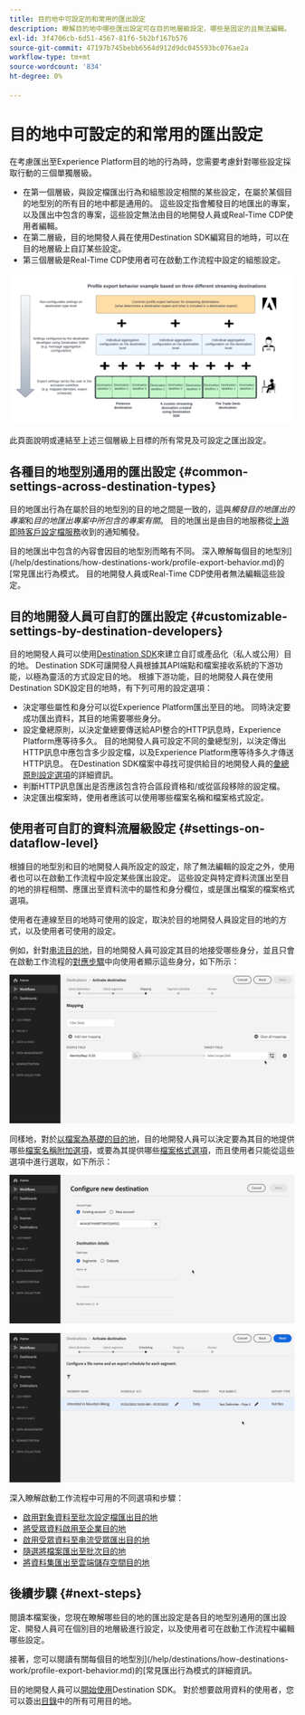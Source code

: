 ```yaml
---
title: 目的地中可設定的和常用的匯出設定
description: 瞭解目的地中哪些匯出設定可在目的地層級設定，哪些是固定的且無法編輯。
exl-id: 3f4706cb-6d51-4567-81f6-5b2bf167b576
source-git-commit: 47197b745bebb6564d912d9dc045593bc076ae2a
workflow-type: tm+mt
source-wordcount: '834'
ht-degree: 0%

---
```


# 目的地中可設定的和常用的匯出設定

在考慮匯出至Experience Platform目的地的行為時，您需要考慮針對哪些設定採取行動的三個單獨層級。

* 在第一個層級，與設定檔匯出行為和組態設定相關的某些設定，在屬於某個目的地型別的所有目的地中都是通用的。 這些設定指會觸發目的地匯出的專案，以及匯出中包含的專案，這些設定無法由目的地開發人員或Real-Time CDP使用者編輯。
* 在第二層級，目的地開發人員在使用Destination SDK編寫目的地時，可以在目的地層級上自訂某些設定。
* 第三個層級是Real-Time CDP使用者可在啟動工作流程中設定的組態設定。

![顯示一般與可設定之目的地匯出設定之間互動的圖表](/help/destinations/assets/how-destinations-work/profile-export-behavior-diagram.png)

此頁面說明或連結至上述三個層級上目標的所有常見及可設定之匯出設定。

## 各種目的地型別通用的匯出設定 {#common-settings-across-destination-types}

目的地匯出行為在屬於目的地型別的目的地之間是一致的，這與&#x200B;*觸發目的地匯出的專案*&#x200B;和&#x200B;*目的地匯出專案中所包含的專案有關*。 目的地匯出是由目的地服務從[上游即時客戶設定檔服務](https://experienceleague.adobe.com/docs/blueprints-learn/architecture/architecture-overview/platform-applications.html#adobe-experience-platform-%26-applications-detailed-architecture-diagram)收到的通知觸發。

目的地匯出中包含的內容會因目的地型別而略有不同。 深入瞭解每個目的地型別](/help/destinations/how-destinations-work/profile-export-behavior.md)的[常見匯出行為模式。 目的地開發人員或Real-Time CDP使用者無法編輯這些設定。

## 目的地開發人員可自訂的匯出設定 {#customizable-settings-by-destination-developers}

目的地開發人員可以使用[Destination SDK](/help/destinations/destination-sdk/overview.md)來建立自訂或產品化（私人或公用）目的地。 Destination SDK可讓開發人員根據其API端點和檔案接收系統的下游功能，以極為靈活的方式設定目的地。 根據下游功能，目的地開發人員在使用Destination SDK設定目的地時，有下列可用的設定選項：

* 決定哪些屬性和身分可以從Experience Platform匯出至目的地。 同時決定要成功匯出資料，其目的地需要哪些身分。
* 設定彙總原則，以決定彙總要傳送給API整合的HTTP訊息時，Experience Platform應等待多久。 目的地開發人員可設定不同的彙總型別，以決定傳出HTTP訊息中應包含多少設定檔，以及Experience Platform應等待多久才傳送HTTP訊息。 在Destination SDK檔案中尋找可提供給目的地開發人員的[彙總原則設定選項](../destination-sdk/functionality/destination-configuration/aggregation-policy.md)的詳細資訊。
* 判斷HTTP訊息匯出是否應該包含符合區段資格和/或從區段移除的設定檔。
* 決定匯出檔案時，使用者應該可以使用哪些檔案名稱和檔案格式設定。

## 使用者可自訂的資料流層級設定 {#settings-on-dataflow-level}

根據目的地型別和目的地開發人員所設定的設定，除了無法編輯的設定之外，使用者也可以在啟動工作流程中設定某些匯出設定。 這些設定與特定資料流匯出至目的地的排程相關、應匯出至資料流中的屬性和身分欄位，或是匯出檔案的檔案格式選項。

使用者在連線至目的地時可使用的設定，取決於目的地開發人員設定目的地的方式，以及使用者可使用的設定。

例如，針對[串流目的地](/help/destinations/destination-types.md#streaming-destinations)，目的地開發人員可設定其目的地接受哪些身分，並且只會在啟動工作流程的[對應步驟](/help/destinations/ui/activate-segment-streaming-destinations.md#mapping)中向使用者顯示這些身分，如下所示：

![在啟動工作流程的對映步驟中，針對目標欄位選取的身分進行熒幕錄製。](/help/destinations/assets/how-destinations-work/identity-mapping-example.gif)

同樣地，對於[以檔案為基礎的目的地](/help/destinations/destination-types.md#file-based)，目的地開發人員可以決定要為其目的地提供哪些[檔案名稱附加選項](/help/destinations/ui/activate-batch-profile-destinations.md#file-names)，或要為其提供哪些[檔案格式選項](/help/destinations/destination-sdk/guides/batch/configure-file-formatting-options.md)，而且使用者只能從這些選項中進行選取，如下所示：

![連線到以檔案為基礎的目的地時，熒幕錄製檔案格式選項。](/help/destinations/assets/how-destinations-work/file-formatting-options.gif)

![在啟動工作流程的排程步驟中，熒幕錄製檔案名稱附加選項。](/help/destinations/assets/how-destinations-work/filename-append-options.gif)

深入瞭解啟動工作流程中可用的不同選項和步驟：

* [啟用對象資料至批次設定檔匯出目的地](/help/destinations/ui/activate-batch-profile-destinations.md)
* [將受眾資料啟用至企業目的地](/help/destinations/ui/activate-streaming-profile-destinations.md)
* [啟用受眾資料至串流受眾匯出目的地](/help/destinations/ui/activate-segment-streaming-destinations.md)
* [隨選將檔案匯出至批次目的地](/help/destinations/ui/export-file-now.md)
* [將資料集匯出至雲端儲存空間目的地](/help/destinations/ui/export-datasets.md)

## 後續步驟 {#next-steps}

閱讀本檔案後，您現在瞭解哪些目的地的匯出設定是各目的地型別通用的匯出設定、開發人員可在個別目的地層級進行設定，以及使用者可在啟動工作流程中編輯哪些設定。

接著，您可以閱讀有關每個目的地型別](/help/destinations/how-destinations-work/profile-export-behavior.md)的[常見匯出行為模式的詳細資訊。

目的地開發人員可以[開始使用](/help/destinations/destination-sdk/getting-started.md)Destination SDK。 對於想要啟用資料的使用者，您可以簽出[目錄](/help/destinations/catalog/overview.md)中的所有可用目的地。
